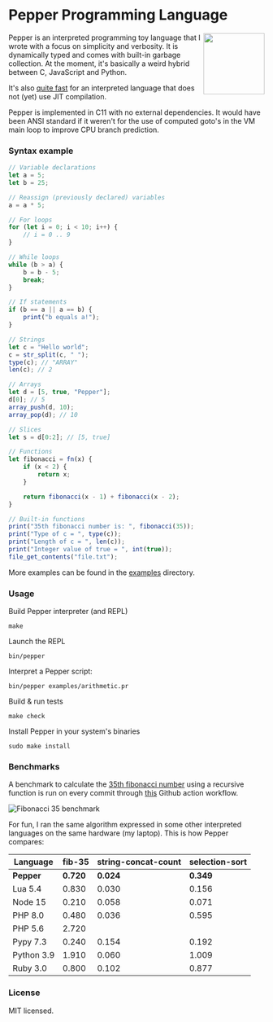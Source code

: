 # Pepper Programming Language

<img src="https://raw.githubusercontent.com/dannyvankooten/pepper-lang/master/misc/logo.png" width="120" height="120" align="right" />

Pepper is an interpreted programming toy language that I wrote with a focus on simplicity and verbosity. It is dynamically typed and comes with built-in garbage collection. At the moment, it's basically a weird hybrid between C, JavaScript and Python.

It's also [quite fast](#Benchmarks) for an interpreted language that does not (yet) use JIT compilation.

Pepper is implemented in C11 with no external dependencies. It would have been ANSI standard if it weren't for the use of computed goto's in the VM main loop to improve CPU branch prediction.

### Syntax example 

```js
// Variable declarations
let a = 5;
let b = 25;

// Reassign (previously declared) variables
a = a * 5;

// For loops
for (let i = 0; i < 10; i++) {
    // i = 0 .. 9
}

// While loops
while (b > a) {
    b = b - 5;
    break;
}

// If statements
if (b == a || a == b) {
    print("b equals a!");
}

// Strings
let c = "Hello world";
c = str_split(c, " "); 
type(c); // "ARRAY"
len(c); // 2 

// Arrays
let d = [5, true, "Pepper"];
d[0]; // 5
array_push(d, 10);
array_pop(d); // 10

// Slices
let s = d[0:2]; // [5, true]

// Functions
let fibonacci = fn(x) {
    if (x < 2) {
        return x;
    }

    return fibonacci(x - 1) + fibonacci(x - 2);
}

// Built-in functions
print("35th fibonacci number is: ", fibonacci(35));
print("Type of c = ", type(c));
print("Length of c = ", len(c));
print("Integer value of true = ", int(true));
file_get_contents("file.txt"); 
```

More examples can be found in the [examples](https://github.com/dannyvankooten/pepper-lang/tree/master/examples) directory.

### Usage

Build Pepper interpreter (and REPL)
```
make 
```

Launch the REPL
```
bin/pepper
```

Interpret a Pepper script: 
```
bin/pepper examples/arithmetic.pr
```

Build & run tests
```
make check
```

Install Pepper in your system's binaries
```
sudo make install
```

### Benchmarks

A benchmark to calculate the [35th fibonacci number](https://github.com/dannyvankooten/pepper-lang/blob/master/examples/fib35-recursive.pr) using a recursive function is run on every commit through [this](https://github.com/dannyvankooten/pepper-lang/actions/workflows/c.yml) Github action workflow.

![Fibonacci 35 benchmark](https://raw.githubusercontent.com/dannyvankooten/pepper-lang/master/misc/benchmarks/chart.jpg)

For fun, I ran the same algorithm expressed in some other interpreted languages on the same hardware (my laptop). This is how Pepper compares:

| Language   	| fib-35    	| string-concat-count 	| selection-sort 	|
|------------	|-----------	|---------------------	|----------------	|
| **Pepper** 	| **0.720** 	| **0.024**           	| **0.349**      	|
| Lua 5.4    	| 0.830     	| 0.030               	| 0.156          	|
| Node 15    	| 0.210     	| 0.058               	| 0.071          	|
| PHP 8.0    	| 0.480     	| 0.036               	| 0.595          	|
| PHP 5.6    	| 2.720     	|                     	|                	|
| Pypy 7.3   	| 0.240     	| 0.154               	| 0.192          	|
| Python 3.9 	| 1.910     	| 0.060               	| 1.009          	|
| Ruby 3.0   	| 0.800     	| 0.102               	| 0.877          	|

### License

MIT licensed. 